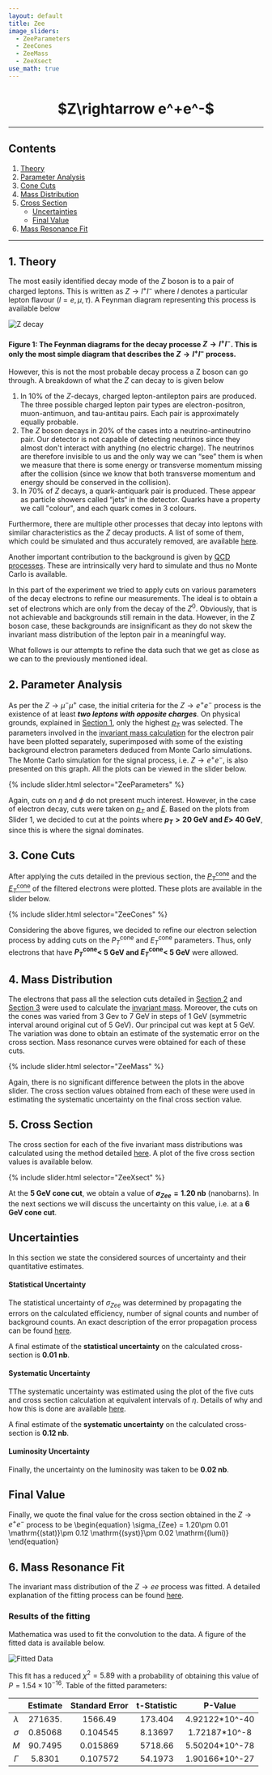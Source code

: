 ```yaml
---
layout: default
title: Zee
image_sliders:
  - ZeeParameters
  - ZeeCones
  - ZeeMass
  - ZeeXsect
use_math: true
---
```


<center> <h1> $Z\rightarrow e^+e^-$ </h1> </center>

---
## Contents

1. [Theory](#1-theory)
2. [Parameter Analysis](#2-parameter-analysis)
3. [Cone Cuts](#3-cone-cuts)
4. [Mass Distribution](#4-mass-distribution)
5. [Cross Section](#5-cross-section)
	* [Uncertainties](#uncertainties)
	* [Final Value](#final-value)
6. [Mass Resonance Fit](#6-mass-resonance-fit)

---

## 1. Theory

The most easily identified decay mode of the $Z$ boson is to a pair of charged leptons. This is written as $Z\rightarrow l^+l^-$ where $l$ denotes a particular lepton flavour ($l = e, \mu, \tau$). A Feynman diagram representing this process is available below

![Z decay](/assets/figures/feynman/zdecay.png)

#### Figure 1: The Feynman diagrams for the decay processe $Z\rightarrow l^+l^-$. This is only the most simple diagram that describes the $Z\rightarrow l^+l^-$ process.

However, this is not the most probable decay process a Z boson can go through. A breakdown of what the $Z$ can decay to is given below
1. In 10% of the $Z$-decays, charged lepton-antilepton pairs are produced. The three possible charged lepton pair types are electron-positron, muon-antimuon, and tau-antitau pairs. Each pair is approximately equally probable.
2. The $Z$ boson decays in 20% of the cases into a neutrino-antineutrino pair. Our detector is not capable of detecting neutrinos since they almost don't interact with anything (no electric charge). The neutrinos are therefore invisible to us and the only way we can “see” them is when we measure that there is some energy or transverse momentum missing after the collision (since we know that both transverse momentum and energy should be conserved in the collision).
3. In 70% of $Z$ decays, a quark-antiquark pair is produced. These appear as particle showers called “jets“ in the detector. Quarks have a property we call "colour", and each quark comes in 3 colours.

Furthermore, there are multiple other processes that decay into leptons with similar characteristics as the $Z$ decay products. A list of some of them, which could be simulated and thus accurately removed, are available [here](index.md#data-sets-and-simulations).

Another important contribution to the background is given by [QCD processes](https://arxiv.org/abs/hep-ph/0111420). These are intrinsically very hard to simulate and thus no Monte Carlo is available.

In this part of the experiment we tried to apply cuts on various parameters of the decay electrons to refine our measurements. The ideal is to obtain a set of electrons which are only from the decay of the $Z^0$. Obviously, that is not achievable and backgrounds still remain in the data. However, in the Z boson case, these backgrounds are insignificant as they do not skew the invariant mass distribution of the lepton pair in a meaningful way.

What follows is our attempts to refine the data such that we get as close as we can to the previously mentioned ideal.

## 2. Parameter Analysis

As per the $Z\rightarrow\mu^{-}\mu^{+}$ case, the initial criteria for the $Z\rightarrow e^+e^-$ process is the existence of at least **_two leptons with opposite charges_**. On physical grounds, explained in [Section 1](#1-theory), only the highest [$p_T$](index.md#variable-names) was selected.
The parameters involved in the [invariant mass calculation](index.md#invariant-mass) for the electron pair have been plotted separately, superimposed with some of the existing background electron parameters deduced from Monte Carlo simulations. The Monte Carlo simulation for the signal process, i.e. $Z\rightarrow e^+e^-$, is also presented on this graph. All the plots can be viewed in the slider below.

{% include slider.html selector="ZeeParameters" %}

Again, cuts on $\eta$ and $\phi$ do not present much interest. However, in the case of electron decay, cuts were taken on [$p_T$](index.md#bariable-names) and [$E$](index.md#bariable-names). Based on the plots from Slider 1, we decided to cut at the points where **$p_T > 20$ GeV and $E>$ 40 GeV**, since this is where the signal dominates.

## 3. Cone Cuts

After applying the cuts detailed in the previous section, the [$P_T^\mathrm{cone}$](index.md#variable-names) and the [$E_T^\mathrm{cone}$](index.md#variable-names) of the filtered electrons were plotted. These plots are available in the slider below.

{% include slider.html selector="ZeeCones" %}

Considering the above figures, we decided to refine our electron selection process by adding cuts on the $P_T^\mathrm{cone}$ and $E_T^\mathrm{cone}$ parameters. Thus, only electrons that have **$P_T^\mathrm{cone}<$ 5 GeV and $E_T^\mathrm{cone}<$ 5 GeV** were allowed.

## 4. Mass Distribution

The electrons that pass all the selection cuts detailed in [Section 2](#2-parameter-analysis) and [Section 3](#3-cone-cuts) were used to calculate the [invariant mass](index.md#invariant-mass). Moreover, the cuts on the cones was varied from 3 Gev to 7 GeV in steps of 1 GeV (symmetric interval around original cut of 5 GeV). Our principal cut was kept at 5 GeV. The variation was done to obtain an estimate of the systematic error on the cross section. Mass resonance curves were obtained for each of these cuts.

{% include slider.html selector="ZeeMass" %}

Again, there is no significant difference between the plots in the above slider. The cross section values obtained from each of these were used in estimating the systematic uncertainty on the final cross section value.

## 5. Cross Section

The cross section for each of the five invariant mass distributions was calculated using the method detailed [here](index.md#cross-sections). A plot of the five cross section values is available below.

{% include slider.html selector="ZeeXsect" %}

At the **5 GeV cone cut**, we obtain a value of **$\sigma_{Zee} = 1.20$ nb** (nanobarns).
In the next sections we will discuss the uncertainty on this value, i.e. at a **6 GeV cone cut**.

## Uncertainties

In this section we state the considered sources of uncertainty and their quantitative estimates.

#### Statistical Uncertainty

The statistical uncertainty of $\sigma_{Zee}$ was determined by propagating the errors on the calculated efficiency, number of signal counts and number of background counts. An exact description of the error propagation process can be found [here](index.md#uncertainties).

A final estimate of the **statistical uncertainty** on the calculated cross-section is **0.01 nb**.

#### Systematic Uncertainty
TThe systematic uncertainty was estimated using the plot of the five cuts and cross section calculation at equivalent intervals of $\eta$. Details of why and how this is done are available [here](index.md#uncertainties). 

A final estimate of the **systematic uncertainty** on the calculated cross-section is **0.12 nb**.

#### Luminosity Uncertainty
Finally, the uncertainty on the luminosity was taken to be **0.02 nb**.

## Final Value
Finally, we quote the final value for the cross section obtained in the $Z\rightarrow e^+e^-$ process to be
\begin{equation}
\sigma_{Zee} = 1.20\pm 0.01 \mathrm{(stat)}\pm 0.12 \mathrm{(syst)}\pm 0.02 \mathrm{(lumi)}
\end{equation}

## 6. Mass Resonance Fit

The invariant mass distribution of the $Z\rightarrow ee$ process was fitted. A detailed explanation of the fitting process can be found [here](Zmumu.md#fitting-process).

### Results of the fitting

Mathematica was used to fit the convolution to the data. A figure of the fitted data is available below.

![Fitted Data](assets/figures/Zee/fitting/zeefit.PNG)

This fit has a reduced $\chi^2 = 5.89$ with a probability of obtaining this value of $P=1.54\times 10^{-16}$. Table of the fitted parameters:

|           | Estimate | Standard Error | t-Statistic |     P-Value    |
|:---------:|:--------:|:--------------:|:-----------:|:--------------:|
| $\lambda$ |  271635. |     1566.49    |   173.404   | 4.92122*10^-40 |
|  $\sigma$ |  0.85068 |    0.104545    |   8.13697   |  1.72187*10^-8 |
|    $M$    |  90.7495 |    0.015869    |   5718.66   | 5.50204*10^-78 |
|  $\Gamma$ |  5.8301  |    0.107572    |   54.1973   | 1.90166*10^-27 |

